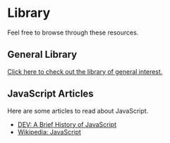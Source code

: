 # Library
Feel free to browse through these resources.

## General Library
[Click here to check out the library of general interest.](https://hylandtechclub.com/Library#library)

## JavaScript Articles
Here are some articles to read about JavaScript.

- [DEV: A Brief History of JavaScript](https://dev.to/dboatengx/history-of-javascript-how-it-all-began-92a)
- [Wikipedia: JavaScript](https://en.wikipedia.org/wiki/JavaScript)
